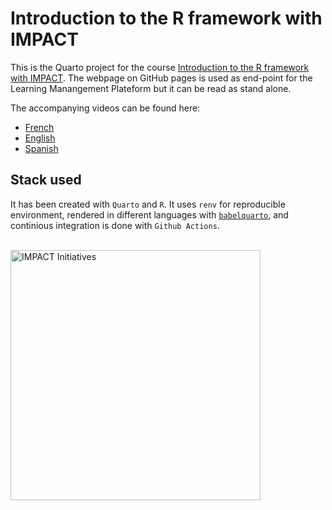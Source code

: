 # Introduction to the R framework with IMPACT

This is the Quarto project for the course [Introduction to the R framework with IMPACT](https://impact-initiatives.github.io/R-framework-with-IMPACT---how-to-use-the-tools/). The webpage on GitHub pages is used as end-point for the Learning Manangement Plateform but it can be read as stand alone. 

The accompanying videos can be found here:

- [French](https://www.youtube.com/watch?v=l8DtQoRVBlU&list=PL-QJn1YaZAoFyOjKGpf_mys0fzcLY8Cn_&pp=gAQB)
- [English](https://www.youtube.com/watch?v=5DIinxIwibU&list=PL-QJn1YaZAoGSCpxWi5BMN6wr3RAbOc45&pp=gAQB)
- [Spanish](https://www.youtube.com/watch?v=-o-P2azUyHg&list=PL-QJn1YaZAoE1ktPfsy61PCxj334XgF_9&pp=gAQB)

## Stack used
It has been created with `Quarto` and `R`. It uses `renv` for reproducible environment, rendered in different languages with [`babelquarto`](https://docs.ropensci.org/babelquarto/), and continious integration is done with `Github Actions`. 

<br>
<a href="[/link/to/site](https://www.impact-initiatives.org/)">
  <img src="https://www.impact-initiatives.org/wp-content/themes/impactinitiatives/static/min/img/logo-impact-new.png" alt="IMPACT Initiatives" width="400"/>
</a>
